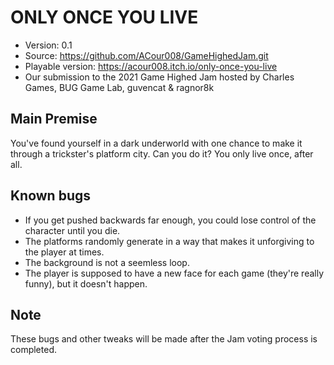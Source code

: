 ONLY ONCE YOU LIVE
======================

* Version: 0.1
* Source: https://github.com/ACour008/GameHighedJam.git
* Playable version: https://acour008.itch.io/only-once-you-live
* Our submission to the 2021 Game Highed Jam hosted by Charles Games, BUG Game Lab, guvencat & ragnor8k

## Main Premise
You've found yourself in a dark underworld with one chance to make it through a trickster's platform city. Can you do it? You only live once, after all.


## Known bugs
- If you get pushed backwards far enough, you could lose control of the character until you die.
- The platforms randomly generate in a way that makes it unforgiving to the player at times.
- The background is not a seemless loop.
- The player is supposed to have a new face for each game (they're really funny), but it doesn't happen.

## Note
These bugs and other tweaks will be made after the Jam voting process is completed.
